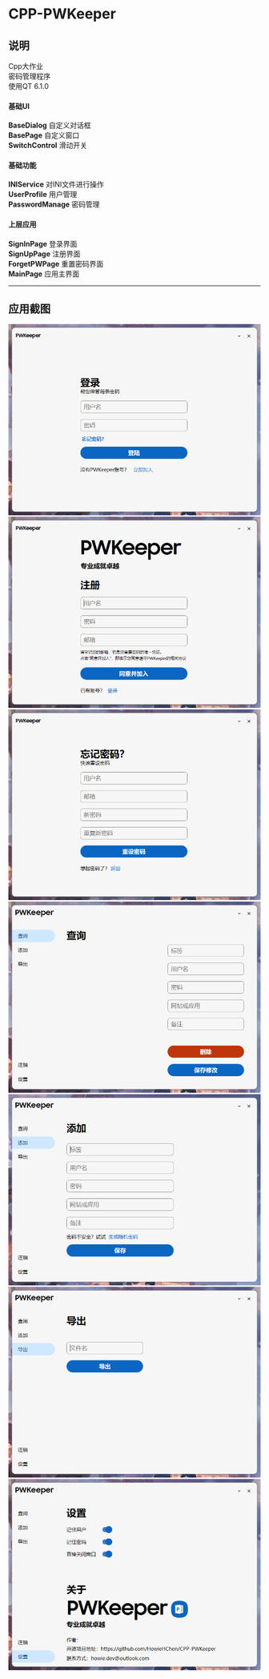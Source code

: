 # CPP-PWKeeper
## 说明
Cpp大作业  
密码管理程序  
使用QT 6.1.0  

#### 基础UI  
**BaseDialog** 自定义对话框  
**BasePage** 自定义窗口  
**SwitchControl** 滑动开关  
  
#### 基础功能
**INIService** 对INI文件进行操作  
**UserProfile** 用户管理  
**PasswordManage** 密码管理  
  
#### 上层应用
**SignInPage** 登录界面  
**SignUpPage** 注册界面  
**ForgetPWPage** 重置密码界面  
**MainPage** 应用主界面  

_______________________________________________________________

## 应用截图
  
![图片alt](/Screenshot/SignInPage.png "SignInPage")  
![图片alt](/Screenshot/SignUpPage.png "SignUpPage")    
![图片alt](/Screenshot/ForgetPWPage.png "ForgetPWPage")  
![图片alt](/Screenshot/ViewPage.png "ViewPage")  
![图片alt](/Screenshot/AddPage.png "AddPage")  
![图片alt](/Screenshot/OutputPage.png "OutputPage")  
![图片alt](/Screenshot/SettingsPage.png "SettingsPage")  
